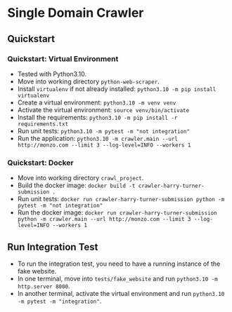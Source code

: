 # Single Domain Crawler

## Quickstart

### Quickstart: Virtual Environment

- Tested with Python3.10.
- Move into working directory `python-web-scraper`.
- Install `virtualenv` if not already installed: `python3.10 -m pip install virtualenv`
- Create a virtual environment: `python3.10 -m venv venv`
- Activate the virtual environment: `source venv/bin/activate`
- Install the requirements: `python3.10 -m pip install -r requirements.txt`
- Run unit tests: `python3.10 -m pytest -m "not integration"`
- Run the application: `python3.10 -m crawler.main --url http://monzo.com --limit 3 --log-level=INFO --workers 1`

### Quickstart: Docker

- Move into working directory `crawl_project`.
- Build the docker image: `docker build -t crawler-harry-turner-submission .`
- Run unit tests: `docker run crawler-harry-turner-submission python -m pytest -m "not integration"`
- Run the docker image: `docker run crawler-harry-turner-submission python -m crawler.main --url http://monzo.com --limit 3 --log-level=INFO --workers 1`

## Run Integration Test

- To run the integration test, you need to have a running instance of the fake website.
- In one terminal, move into `tests/fake_website` and run `python3.10 -m http.server 8000`.
- In another terminal, activate the virtual environment and run `python3.10 -m pytest -m "integration"`.
